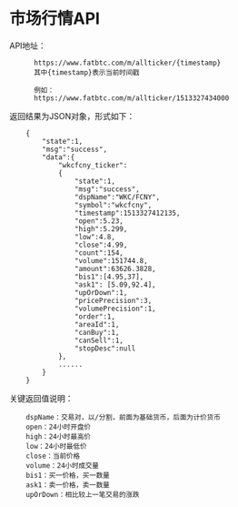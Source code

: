 # 市场行情API


API地址：

          https://www.fatbtc.com/m/allticker/{timestamp}
          其中{timestamp}表示当前时间戳

          例如：
          https://www.fatbtc.com/m/allticker/1513327434000

返回结果为JSON对象，形式如下：

		{
			"state":1,
			"msg":"success",
			"data":{
				"wkcfcny_ticker":
				{
					"state":1,
					"msg":"success",
					"dspName":"WKC/FCNY",
					"symbol":"wkcfcny",
					"timestamp":1513327412135,
					"open":5.23,
					"high":5.299,
					"low":4.8,
					"close":4.99,
					"count":154,
					"volume":151744.8,
					"amount":63626.3828,
					"bis1":[4.95,37],
					"ask1": [5.09,92.4],
					"upOrDown":1,
					"pricePrecision":3,
					"volumePrecision":1,
					"order":1,
					"areaId":1,
					"canBuy":1,
					"canSell":1,
					"stopDesc":null
				},
				......
			}
		}



关键返回值说明：

		dspName：交易对，以/分割，前面为基础货币，后面为计价货币
		open：24小时开盘价
		high：24小时最高价
		low：24小时最低价
		close：当前价格
		volume：24小时成交量
		bis1：买一价格，买一数量
		ask1：卖一价格，卖一数量
		upOrDown：相比较上一笔交易的涨跌

